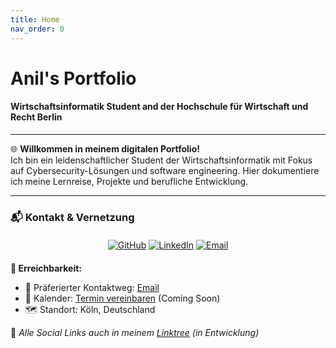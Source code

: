 ```yaml
---
title: Home
nav_order: 0
---
```


# Anil's Portfolio
#### Wirtschaftsinformatik Student and der Hochschule für Wirtschaft und Recht Berlin 

---

🌐 **Willkommen in meinem digitalen Portfolio!**  
Ich bin ein leidenschaftlicher Student der Wirtschaftsinformatik mit Fokus auf Cybersecurity-Lösungen und software engineering. Hier dokumentiere ich meine Lernreise, Projekte und berufliche Entwicklung.

---

<!--### 🛠️ Technical Skills

**Cyber Security**  
🔒 Penetration Testing Grundlagen  
🔐 Sicherheitsaudits & Risikoanalysen  
🌐 Netzwerksicherheit (Firewalls, IDS/IPS)  
📜 Compliance (DSGVO, ISO 27001)

**Software Engineering**  
💻 Sprachen: Python, Java, SQL, XML, HTML, CSS 
🛢️ Datenbanken: MySQL, MongoDB  
🌐 Web: React, Node.js, REST APIs  
⚙️ DevOps: Docker, Git, CI/CD Pipelines

--- -->

### 📬 Kontakt & Vernetzung

<div align="center" style="margin: 20px 0;">

[![GitHub](https://img.shields.io/badge/-@Emircan1122-181717?style=for-the-badge&logo=github&logoColor=white)](https://github.com/Emircan1122)
[![LinkedIn](https://img.shields.io/badge/-Anil%20Emircan%20Öker-0A66C2?style=for-the-badge&logo=linkedin&logoColor=white)](https://www.linkedin.com/in/anil-emircan-öker-a2878430a)
[![Email](https://img.shields.io/badge/-aniloeker@hotmail.com-EA4335?style=for-the-badge&logo=gmail&logoColor=white)](mailto:aniloeker@hotmail.com)

</div>

**📌 Erreichbarkeit:**  
- 💌 Präferierter Kontaktweg: [Email](mailto:aniloeker@hotmail.com)
- 📅 Kalender: [Termin vereinbaren](/#) (Coming Soon)
- 🗺️ Standort: Köln, Deutschland

🔗 *Alle Social Links auch in meinem [Linktree](https://linktr.ee/) (in Entwicklung)*